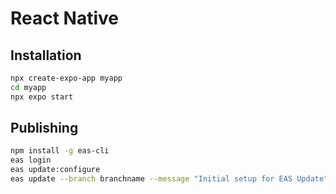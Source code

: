 # React Native

## Installation

```bash
npx create-expo-app myapp
cd myapp
npx expo start
```

## Publishing

```bash
npm install -g eas-cli
eas login
eas update:configure
eas update --branch branchname --message "Initial setup for EAS Update"
```
